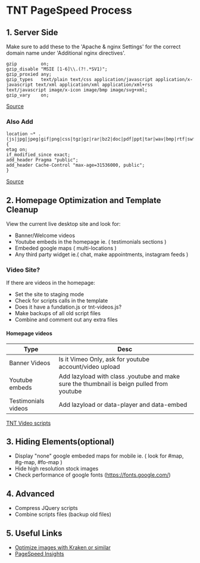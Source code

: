 # TNT PageSpeed Process

## 1. Server Side
Make sure to add these to the 'Apache & nginx Settings' for the correct domain name under 'Additional nginx directives'.

```
gzip         on;
gzip_disable "MSIE [1-6]\\.(?!.*SV1)";
gzip_proxied any;
gzip_types   text/plain text/css application/javascript application/x-javascript text/xml application/xml application/xml+rss text/javascript image/x-icon image/bmp image/svg+xml;
gzip_vary    on;
```
[Source](https://support.plesk.com/hc/en-us/articles/213380049-How-to-enable-gzip-compression-for-nginx-on-Plesk-server)

### Also Add

```
location ~* .(js|jpg|jpeg|gif|png|css|tgz|gz|rar|bz2|doc|pdf|ppt|tar|wav|bmp|rtf|swf|ico|flv|txt|woff|woff2|svg)$ {
etag on;
if_modified_since exact;
add_header Pragma "public";
add_header Cache-Control "max-age=31536000, public";
}
```
[Source](https://support.plesk.com/hc/en-us/articles/115001374153-How-to-enable-leverage-browser-caching-for-nginx-)

## 2. Homepage Optimization and Template Cleanup
View the current live desktop site and look for:
- Banner/Welcome videos
- Youtube embeds in the homepage ie. ( testimonials sections )
- Embeded google maps ( multi-locations ) 
- Any third party widget ie.( chat, make appointments, instagram feeds )

### Video Site?
If there are videos in the homepage:
- Set the site to staging mode
- Check for scripts calls in the template
- Does it have a fundation.js or tnt-videos.js?
- Make backups of all old script files
- Combine and comment out any extra files

#### Homepage videos
Type | Desc 
-----|-----
Banner Videos|Is it Vimeo Only, ask for youtube account/video upload
Youtube embeds|Add lazyload with class .youtube and make sure the thumbnail is beign pulled from youtube
Testimonials videos|Add lazyload or data-player and data-embed

[TNT Video scripts](https://github.com/TNT-Dental/tntvideos)

## 3. Hiding Elements(optional)

- Display "none" google embeded maps for mobile ie. ( look for #map, #g-map, #fo-map )
- Hide high resolution stock images
- Check performance of google fonts (https://fonts.google.com/)

## 4. Advanced

- Compress JQuery scripts
- Combine scripts files (backup old files)

## 5. Useful Links
- [Optimize images with Kraken or similar](https://kraken.io/web-interface)
- [PageSpeed Insights](https://developers.google.com/speed/pagespeed/insights/)
